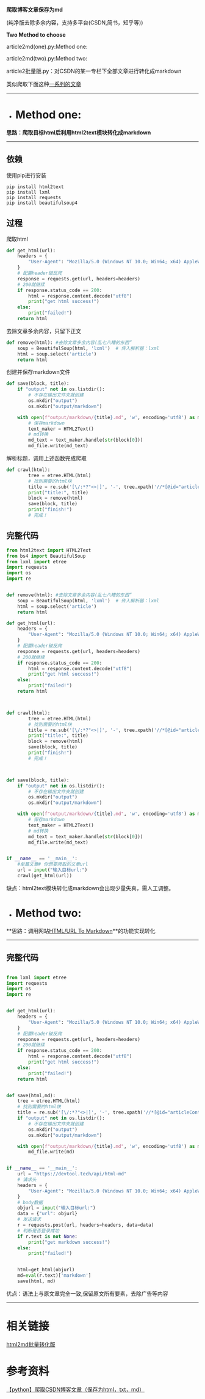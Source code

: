 **爬取博客文章保存为md**

(纯净版去除多余内容，支持多平台(CSDN,简书，知乎等))

**Two Method to choose**

article2md(one).py:Method one:

article2md(two).py:Method two:


article2批量版.py：对CSDN的某一专栏下全部文章进行转化成markdown


类似爬取下面这种[一系列的文章](https://blog.csdn.net/qq_39183034/category_12164885.html)


 _________________
+ # Method one:


**思路：爬取目标html后利用html2text模块转化成markdown**
 _________________
 
## 依赖
使用pip进行安装
```
pip install html2text
pip install lxml
pip install requests
pip install beautifulsoup4
```
## 过程
爬取html
```python
def get_html(url):
    headers = {
        "User-Agent": "Mozilla/5.0 (Windows NT 10.0; Win64; x64) AppleWebKit/537.36 (KHTML, like Gecko) Chrome/95.0.4638.54 Safari/537.36",
    }
    # 配置header破反爬
    response = requests.get(url, headers=headers)
    # 200就继续
    if response.status_code == 200:
        html = response.content.decode("utf8")
        print("get html success!")
    else:
        print("failed!")
    return html
```
去除文章多余内容，只留下正文
```python
def remove(html): #去除文章多余内容(乱七八糟的东西“
    soup = BeautifulSoup(html, 'lxml')  # 传入解析器：lxml
    html = soup.select('article')
    return html
```

创建并保存markdown文件

```python
def save(block, title):
    if "output" not in os.listdir():
        # 不存在输出文件夹就创建
        os.mkdir("output")
        os.mkdir("output/markdown")

    with open(f"output/markdown/{title}.md", 'w', encoding='utf8') as md_file:
        # 保存markdown
        text_maker = HTML2Text()
        # md转换
        md_text = text_maker.handle(str(block[0]))
        md_file.write(md_text)

```
解析标题，调用上述函数完成爬取
```python
def crawl(html):
        tree = etree.HTML(html)
        # 找到需要的html块
        title = re.sub('[\/:*?"<>|]', '-', tree.xpath('//*[@id="articleContentId"]/text()')[0])
        print("title:", title)
        block = remove(html)
        save(block, title)
        print("finish!")
        # 完成！
```

## 完整代码


```python
from html2text import HTML2Text
from bs4 import BeautifulSoup
from lxml import etree
import requests
import os
import re


def remove(html): #去除文章多余内容(乱七八糟的东西“
    soup = BeautifulSoup(html, 'lxml')  # 传入解析器：lxml
    html = soup.select('article')
    return html

def get_html(url):
    headers = {
        "User-Agent": "Mozilla/5.0 (Windows NT 10.0; Win64; x64) AppleWebKit/537.36 (KHTML, like Gecko) Chrome/95.0.4638.54 Safari/537.36",
    }
    # 配置header破反爬
    response = requests.get(url, headers=headers)
    # 200就继续
    if response.status_code == 200:
        html = response.content.decode("utf8")
        print("get html success!")
    else:
        print("failed!")
    return html



def crawl(html):
        tree = etree.HTML(html)
        # 找到需要的html块
        title = re.sub('[\/:*?"<>|]', '-', tree.xpath('//*[@id="articleContentId"]/text()')[0])
        print("title:", title)
        block = remove(html)
        save(block, title)
        print("finish!")
        # 完成！



def save(block, title):
    if "output" not in os.listdir():
        # 不存在输出文件夹就创建
        os.mkdir("output")
        os.mkdir("output/markdown")

    with open(f"output/markdown/{title}.md", 'w', encoding='utf8') as md_file:
        # 保存markdown
        text_maker = HTML2Text()
        # md转换
        md_text = text_maker.handle(str(block[0]))
        md_file.write(md_text)


if __name__ == '__main__':
    #单篇文章# 你想要爬取的文章url
    url = input("输入目标url:")
    crawl(get_html(url))

```
缺点：html2text模块转化成markdown会出现少量失真，需人工调整。

+ # Method two:

**思路：调用网站[HTML/URL To Markdown](https://devtool.tech/html-md)**的功能实现转化
 _________________
## 完整代码

```python

from lxml import etree
import requests
import os
import re


def get_html(url):
    headers = {
        "User-Agent": "Mozilla/5.0 (Windows NT 10.0; Win64; x64) AppleWebKit/537.36 (KHTML, like Gecko) Chrome/95.0.4638.54 Safari/537.36",
    }
    # 配置header破反爬
    response = requests.get(url, headers=headers)
    # 200就继续
    if response.status_code == 200:
        html = response.content.decode("utf8")
        print("get html success!")
    else:
        print("failed!")
    return html


def save(html,md):
    tree = etree.HTML(html)
    # 找到需要的html块
    title = re.sub('[\/:*?"<>|]', '-', tree.xpath('//*[@id="articleContentId"]/text()')[0])
    if "output" not in os.listdir():
        # 不存在输出文件夹就创建
        os.mkdir("output")
        os.mkdir("output/markdown")

    with open(f"output/markdown/{title}.md", 'w', encoding='utf8') as md_file:
        md_file.write(md)


if __name__ == '__main__':
    url = "https://devtool.tech/api/html-md"
    # 请求头
    headers = {
        "User-Agent": "Mozilla/5.0 (Windows NT 10.0; Win64; x64) AppleWebKit/537.36 (KHTML, like Gecko) Chrome/95.0.4638.54 Safari/537.36",
    }
    # body数据
    objurl = input("输入目标url:")
    data = {"url": objurl}
    # 发送请求
    r = requests.post(url, headers=headers, data=data)
    # 判断是否登录成功
    if r.text is not None:
        print("get markdown success!")
    else:
        print("failed!")


    html=get_html(objurl)
    md=eval(r.text)['markdown']
    save(html, md)

```
优点：语法上与原文章完全一致,保留原文所有要素，去除广告等内容
_________________

# 相关链接
[html2md批量转化版](https://github.com/oneJue/CSDN_article2md/blob/main/README.md)

# 参考资料
[【python】爬取CSDN博客文章（保存为html，txt，md）](https://blog.csdn.net/m0_53268714/article/details/121058706?spm=1001.2014.3001.5506)


